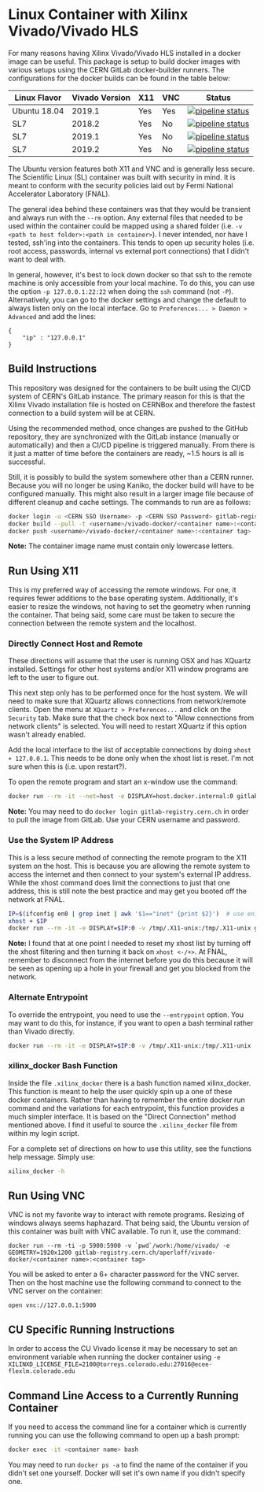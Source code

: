 # Linux Container with Xilinx Vivado/Vivado HLS
For many reasons having Xilinx Vivado/Vivado HLS installed in a docker image can be useful. This package is setup to build docker images with various setups using the CERN GitLab docker-builder runners. The configurations for the docker builds can be found in the table below:

| **Linux Flavor** | **Vivado Version** | **X11** | **VNC** | **Status** |
| ---------------- | ------------------ | ------- | ------- | ---------- |
| Ubuntu 18.04     | 2019.1             | Yes     | Yes     | [![pipeline status](https://gitlab.cern.ch/aperloff/vivado-docker/badges/master/pipeline.svg)](https://gitlab.cern.ch/aperloff/vivado-docker/commits/master) |
| SL7              | 2018.2             | Yes     | No      | [![pipeline status](https://gitlab.cern.ch/aperloff/vivado-docker/badges/master/pipeline.svg)](https://gitlab.cern.ch/aperloff/vivado-docker/commits/master) | 
| SL7              | 2019.1             | Yes     | No      | [![pipeline status](https://gitlab.cern.ch/aperloff/vivado-docker/badges/master/pipeline.svg)](https://gitlab.cern.ch/aperloff/vivado-docker/commits/master) | 
| SL7              | 2019.2             | Yes     | No      | [![pipeline status](https://gitlab.cern.ch/aperloff/vivado-docker/badges/master/pipeline.svg)](https://gitlab.cern.ch/aperloff/vivado-docker/commits/master) | 

The Ubuntu version features both X11 and VNC and is generally less secure. The Scientific Linux (SL) container was built with security in mind. It is meant to conform with the security policies laid out by Fermi National Accelerator Laboratory (FNAL).

The general idea behind these containers was that they would be transient and always run with the ```--rm``` option. Any external files that needed to be used within the container could be mapped using a shared folder (i.e. ```-v <path to host folder>:<path in container>```). I never intended, nor have I tested, ssh'ing into the containers. This tends to open up security holes (i.e. root access, passwords, internal vs external port connections) that I didn't want to deal with.

In general, however, it's best to lock down docker so that ssh to the remote machine is only accessible from your local machine. To do this, you can use the option ```-p 127.0.0.1:22:22``` when doing the ```ssh``` command (not ```-P```). Alternatively, you can go to the docker settings and change the default to always listen only on the local interface. Go to ```Preferences... > Daemon > Advanced``` and add the lines:
```
{
    "ip" : "127.0.0.1"
}
```

## Build Instructions
This repository was designed for the containers to be built using the CI/CD system of CERN's GitLab instance. The primary reason for this is that the Xilinx Vivado installation file is hosted on CERNBox and therefore the fastest connection to a build system will be at CERN.

Using the recommended method, once changes are pushed to the GitHub repository, they are synchronized with the GitLab instance (manually or automatically) and then a CI/CD pipeline is triggered manually. From there is it just a matter of time before the containers are ready, ~1.5 hours is all is successful.

Still, it is possibly to build the system somewhere other than a CERN runner. Because you will no longer be using Kaniko, the docker build will have to be configured manually. This might also result in a larger image file because of different cleanup and cache settings. The commands to run are as follows:

```bash
docker login -u <CERN SSO Username> -p <CERN SSO Password> gitlab-registry.cern.ch
docker build --pull -t <username>/vivado-docker/<container name>:<container tag> <relative path to Dockerfile>
docker push <username>/vivado-docker/<container name>:<container tag>
```

**Note:** The container image name must contain only lowercase letters.

## Run Using X11
This is my preferred way of accessing the remote windows. For one, it requires fewer additions to the base operating system. Additionally, it's easier to resize the windows, not having to set the geometry when running the container. That being said, some care must be taken to secure the connection between the remote system and the localhost.

### Directly Connect Host and Remote
These directions will assume that the user is running OSX and has XQuartz installed. Settings for other host systems and/or X11 window programs are left to the user to figure out.

This next step only has to be performed once for the host system. We will need to make sure that XQuartz allows connections from network/remote clients. Open the menu at ```XQuartz > Preferences...``` and click on the ```Security``` tab. Make sure that the check box next to "Allow connections from network clients" is selected. You will need to restart XQuartz if this option wasn't already enabled.

Add the local interface to the list of acceptable connections by doing ```xhost + 127.0.0.1```. This needs to be done only when the xhost list is reset. I'm not sure when this is (i.e. upon restart?).

To open the remote program and start an x-window use the command:
```bash
docker run --rm -it --net=host -e DISPLAY=host.docker.internal:0 gitlab-registry.cern.ch/aperloff/vivado-docker/<container name>:<container tag> /opt/Xilinx/Vivado/2019.1/bin/vivado
```

**Note:** You may need to do ```docker login gitlab-registry.cern.ch``` in order to pull the image from GitLab. Use your CERN username and password.

### Use the System IP Address
This is a less secure method of connecting the remote program to the X11 system on the host. This is because you are allowing the remote system to access the internet and then connect to your system's external IP address. While the xhost command does limit the connections to just that one address, this is still note the best practice and may get you booted off the network at FNAL.

```bash
IP=$(ifconfig en0 | grep inet | awk '$1=="inet" {print $2}')  # use en1 for Wifi
xhost + $IP
docker run --rm -it -e DISPLAY=$IP:0 -v /tmp/.X11-unix:/tmp/.X11-unix gitlab-registry.cern.ch/aperloff/vivado-docker/<container name>:<container tag> /opt/Xilinx/Vivado/2019.1/bin/vivado
```

**Note:** I found that at one point I needed to reset my xhost list by turning off the xhost filtering and then turning it back on ```xhost <-/+>```. At FNAL, remember to disconnect from the internet before you do this because it will be seen as opening up a hole in your firewall and get you blocked from the network.

### Alternate Entrypoint
To override the entrypoint, you need to use the ```--entrypoint``` option. You may want to do this, for instance, if you want to open a bash terminal rather than Vivado directly.
```bash
docker run --rm -it -e DISPLAY=$IP:0 -v /tmp/.X11-unix:/tmp/.X11-unix --entrypoint /bin/bash gitlab-registry.cern.ch/aperloff/vivado-docker/<container name>:<container tag>
```

### xilinx_docker Bash Function
Inside the file ```.xilinx_docker``` there is a bash function named xilinx_docker. This function is meant to help the user quickly spin up a one of these docker containers. Rather than having to remember the entire docker run command and the variations for each entrypoint, this function provides a much simpler interface. It is based on the "Direct Connection" method mentioned above. I find it useful to source the ```.xilinx_docker``` file from within my login script.

For a complete set of directions on how to use this utility, see the functions help message. Simply use:
```bash
xilinx_docker -h
```

## Run Using VNC
VNC is not my favorite way to interact with remote programs. Resizing of windows always seems haphazard. That being said, the Ubuntu version of this container was built with VNC available. To run it, use the command:

```
docker run --rm -ti -p 5900:5900 -v `pwd`/work:/home/vivado/ -e GEOMETRY=1920x1200 gitlab-registry.cern.ch/aperloff/vivado-docker/<container name>:<container tag>
```

You will be asked to enter a 6+ character password for the VNC server. Then on the host machine use the following command to connect to the VNC server on the container:

```
open vnc://127.0.0.1:5900
```

## CU Specific Running Instructions
In order to access the CU Vivado license it may be necessary to set an environment variable when running the docker container using ```-e XILINXD_LICENSE_FILE=2100@torreys.colorado.edu:27016@ecee-flexlm.colorado.edu```

## Command Line Access to a Currently Running Container
If you need to access the command line for a container which is currently running you can use the following command to open up a bash prompt:
```bash
docker exec -it <container name> bash
```

You may need to run ```docker ps -a``` to find the name of the container if you didn't set one yourself. Docker will set it's own name if you didn't specify one.